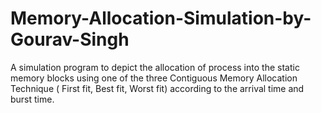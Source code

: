 # Memory-Allocation-Simulation-by-Gourav-Singh
A simulation program to depict the allocation of process into the static memory blocks using one of the three Contiguous  Memory Allocation Technique ( First fit, Best fit, Worst fit) according to the arrival time and burst time.
